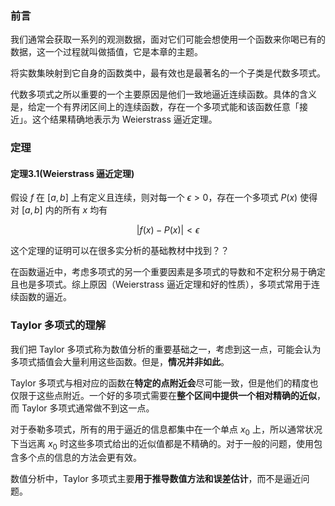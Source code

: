 ### 前言

我们通常会获取一系列的观测数据，面对它们可能会想使用一个函数来你喝已有的数据，这一个过程就叫做插值，它是本章的主题。

将实数集映射到它自身的函数类中，最有效也是最著名的一个子类是代数多项式。

代数多项式之所以重要的一个主要原因是他们一致地逼近连续函数。具体的含义是，给定一个有界闭区间上的连续函数，存在一个多项式能和该函数任意「接近」。这个结果精确地表示为 Weierstrass 逼近定理。

### 定理

#### 定理3.1(Weierstrass 逼近定理)

假设 $f$ 在 $[a, b]$ 上有定义且连续，则对每一个 $\epsilon > 0$，存在一个多项式 $P(x)$ 使得对 $[a, b]$ 内的所有 $x$ 均有 

$$
|f(x) - P(x)| < \epsilon
$$

这个定理的证明可以在很多实分析的基础教材中找到？？

在函数逼近中，考虑多项式的另一个重要因素是多项式的导数和不定积分易于确定且也是多项式。综上原因（Weierstrass 逼近定理和好的性质），多项式常用于连续函数的逼近。

### Taylor 多项式的理解

我们把 Taylor 多项式称为数值分析的重要基础之一，考虑到这一点，可能会认为多项式插值会大量利用这些函数。但是，**情况并非如此**。

Taylor 多项式与相对应的函数在**特定的点附近会**尽可能一致，但是他们的精度也仅限于这些点附近。一个好的多项式需要在**整个区间中提供一个相对精确的近似**，而 Taylor 多项式通常做不到这一点。

对于泰勒多项式，所有的用于逼近的信息都集中在一个单点 $x_0$ 上，所以通常状况下当远离 $x_0$ 时这些多项式给出的近似值都是不精确的。对于一般的问题，使用包含多个点的信息的方法会更有效。

数值分析中，Taylor 多项式主要**用于推导数值方法和误差估计**，而不是逼近问题。

